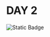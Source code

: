 # DAY 2

![Static Badge](https://img.shields.io/badge/Date-31--7--2023-blue?logo=googlecalendar&logoColor=f5f5f5)

